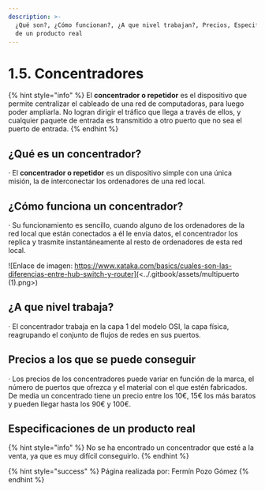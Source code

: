 ```yaml
---
description: >-
  ¿Qué son?, ¿Cómo funcionan?, ¿A que nivel trabajan?, Precios, Especificaciones
  de un producto real
---
```


# 1.5. Concentradores

{% hint style="info" %}
El **concentrador o repetidor** es el dispositivo que permite centralizar el cableado de una red de computadoras, para luego poder ampliarla. No logran dirigir el tráfico que llega a través de ellos, y cualquier paquete de entrada es transmitido a otro puerto que no sea el puerto de entrada.
{% endhint %}

## ¿Qué es un concentrador?

· El **concentrador o repetidor** es un dispositivo simple con una única misión, la de interconectar los ordenadores de una red local.

## ¿Cómo funciona un concentrador?

· Su funcionamiento es sencillo, cuando alguno de los ordenadores de la red local que están conectados a él le envía datos, el concentrador los replica y trasmite instantáneamente al resto de ordenadores de esta red local.

![Enlace de imagen: https://www.xataka.com/basics/cuales-son-las-diferencias-entre-hub-switch-y-router](<../.gitbook/assets/multipuerto (1).png>)

## ¿A que nivel trabaja?

· El concentrador trabaja en la capa 1 del modelo OSI, la capa física, reagrupando el conjunto de flujos de redes en sus puertos.

## Precios a los que se puede conseguir

· Los precios de los concentradores puede variar en función de la marca, el número de puertos que ofrezca y el material con el que estén fabricados. De media un concentrado tiene un precio entre los 10€, 15€ los más baratos y pueden llegar hasta los 90€ y 100€.

## Especificaciones de un producto real

{% hint style="info" %}
No se ha encontrado un concentrador que esté a la venta, ya que es muy difícil conseguirlo.
{% endhint %}

{% hint style="success" %}
Página realizada por: Fermín Pozo Gómez
{% endhint %}
